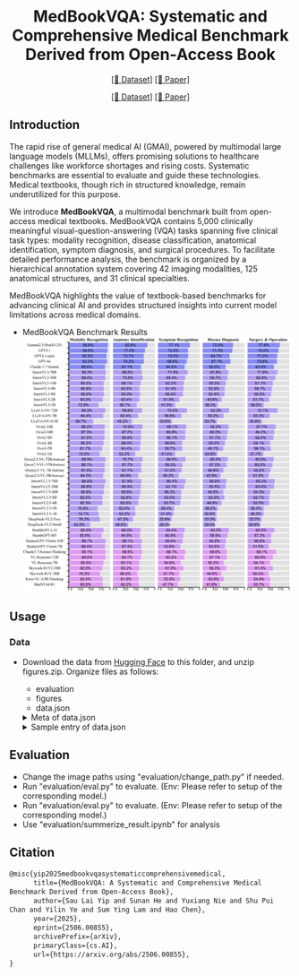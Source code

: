 <div align="center">

<div align="center">

# MedBookVQA:  Systematic and Comprehensive Medical Benchmark Derived from Open-Access Book

<div align="center">

</div>

[\[🤗 Dataset\]](https://huggingface.co/datasets/slyipae1/MedBookVQA/) 
[\[📜 Paper\]](https://arxiv.org/abs/2506.00855)

</div>

<div align="center">

</div>

[\[🤗 Dataset\]](https://huggingface.co/datasets/slyipae1/MedBookVQA/) 
[\[📜 Paper\]](https://arxiv.org/abs/2506.00855)

</div>

## Introduction
The rapid rise of general medical AI (GMAI), powered by multimodal large language models (MLLMs), offers promising solutions to healthcare challenges like workforce shortages and rising costs. Systematic benchmarks are essential to evaluate and guide these technologies. Medical textbooks, though rich in structured knowledge, remain underutilized for this purpose.

We introduce **MedBookVQA**, a multimodal benchmark built from open-access medical textbooks. MedBookVQA contains 5,000 clinically meaningful visual-question-answering (VQA) tasks spanning five clinical task types: modality recognition, disease classification, anatomical identification, symptom diagnosis, and surgical procedures. To facilitate detailed performance analysis, the benchmark is organized by a hierarchical annotation system covering 42 imaging modalities, 125 anatomical structures, and 31 clinical specialties. 

MedBookVQA highlights the value of textbook-based benchmarks for advancing clinical AI and provides structured insights into current model limitations across medical domains.

+ MedBookVQA Benchmark Results
![MedBookVQA Benchmark Results](assets/AllResult.png)



## Usage
### Data
+ Download the data from [Hugging Face](https://huggingface.co/datasets/slyipae1/MedBookVQA/) to this folder, and unzip figures.zip. Organize files as follows:
    + evaluation
    + figures
    + data.json
        
    <details>
    <summary>Meta of data.json</summary>

    ```
    "_id": {
        "type": "string",
        "description": "Unique identifier for each entry."
        },
        "QAtype": {
        "type": "string",
        "enum": [
            "Modality Recognition",
            "Disease Classification",
            "Anatomy Identification",
            "Symptom Diagnosis",
            "Surgery & Operation"
        ],
        "description": "Type of the question asked."
        },
        "Question": {
        "type": "string",
        "description": "The question posed regarding the medical image."
        },
        "Answer": {
        "type": "string",
        "description": "The correct answer to the question."
        },
        "Distractors": {
        "type": "array",
        "items": {
            "type": "string"
        },
        "description": "List of distractor answers."
        },
        "correct_choice": {
        "type": "string",
        "description": "The correct answer choice (e.g., 'C'), corresponds to Answer."
        },
        "other_choices": {
        "type": "array",
        "items": {
            "type": "string"
        },
        "description": "List of other answer choices, corresponds to Distractors."
        },
        "image_path": {
        "type": "string",
        "description": "Path to the associated medical image."
        },
        "LABEL": {
        "type": "dict",
        "properties": {
            "Modality": {
            "type": "array",
            "items": {
                "type": "string"
            },
            "description": "Hierarchical labels for modality (ModalityCategory, Modality)."
            },
            "Anatomy": {
            "type": "array",
            "items": {
                "type": "string"
            },
            "description": "Hierarchical labels for anatomy (System, SubSystem, BodyPart, Organ)."
            },
            "Department": {
            "type": "array",
            "items": {
                "type": "string"
            },
            "description": "Hierarchical labels for department (DepartmentCategory, Department)."
            }
        }
        }
    ```

    </details>

    <details>
    <summary>Sample entry of data.json</summary>

    ```
    {
    "_id": "c115303a242b0d28140ad4f50903c63d",
    "QAtype": "Anatomy Identification",
    "Question": " What anatomical structure is prominently visible in the center of the mammogram? ",
    "Answer": " Lactiferous sinus zone",
    "Distractors": [
      "Mammary ductal system",
      "Fibroglandular tissue area",
      "Areolar complex region"
    ],
    "correct_choice": "C",
    "other_choices": [
      "A",
      "B",
      "D"
    ],
    "image_path": "./figures/c115303a242b0d28140ad4f50903c63d.jpg",
    "LABEL": {
      "Modality": [
        "Electrical Impedance Tomography",
        "Electrical Impedance Tomography"
      ],
      "Anatomy": [
        "Integumentary",
        "Integumentary",
        "Mammary gland",
        "Mammary gland"
      ],
      "Department": [
        "Obstetrics and Gynecology",
        "Obstetrics and Gynecology"
      ]
    }
    }
    ```

    </details>


## Evaluation
+ Change the image paths using "evaluation/change_path.py" if needed.
+ Run "evaluation/eval.py" to evaluate. (Env: Please refer to setup of the corresponding model.)
+ Run "evaluation/eval.py" to evaluate. (Env: Please refer to setup of the corresponding model.)
+ Use "evaluation/summerize_result.ipynb" for analysis


## Citation
```
@misc{yip2025medbookvqasystematiccomprehensivemedical,
      title={MedBookVQA: A Systematic and Comprehensive Medical Benchmark Derived from Open-Access Book}, 
      author={Sau Lai Yip and Sunan He and Yuxiang Nie and Shu Pui Chan and Yilin Ye and Sum Ying Lam and Hao Chen},
      year={2025},
      eprint={2506.00855},
      archivePrefix={arXiv},
      primaryClass={cs.AI},
      url={https://arxiv.org/abs/2506.00855}, 
}
```